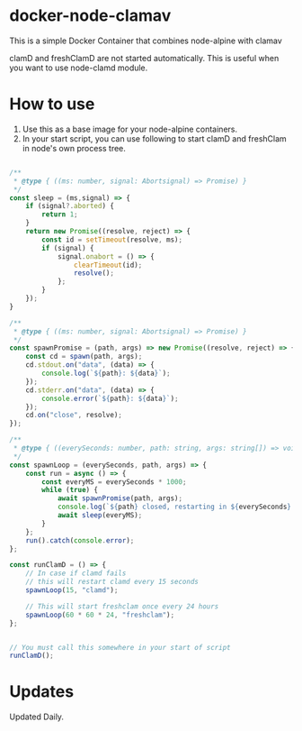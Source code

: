 # docker-node-clamav
This is a simple Docker Container that combines node-alpine with clamav

clamD and freshClamD are not started automatically. This is useful when you want to use node-clamd module.

# How to use

1. Use this as a base image for your node-alpine containers.
2. In your start script, you can use following to start clamD and freshClam in node's own process tree.

```javascript

/**
 * @type { ((ms: number, signal: Abortsignal) => Promise) }
 */
const sleep = (ms,signal) => {
    if (signal?.aborted) {
        return 1;
    }
    return new Promise((resolve, reject) => {
        const id = setTimeout(resolve, ms);
        if (signal) {
            signal.onabort = () => {
                clearTimeout(id);
                resolve();
            };
        }
    });
}

/**
 * @type { ((ms: number, signal: Abortsignal) => Promise) }
 */
const spawnPromise = (path, args) => new Promise((resolve, reject) => {
    const cd = spawn(path, args);
    cd.stdout.on("data", (data) => {
        console.log(`${path}: ${data}`);
    });
    cd.stderr.on("data", (data) => {
        console.error(`${path}: ${data}`);
    });
    cd.on("close", resolve);
});

/**
 * @type { ((everySeconds: number, path: string, args: string[]) => void) }
 */
const spawnLoop = (everySeconds, path, args) => {
    const run = async () => {
        const everyMS = everySeconds * 1000;
        while (true) {
            await spawnPromise(path, args);
            console.log(`${path} closed, restarting in ${everySeconds} seconds`);
            await sleep(everyMS);
        }
    };
    run().catch(console.error);
};

const runClamD = () => {
    // In case if clamd fails
    // this will restart clamd every 15 seconds
    spawnLoop(15, "clamd");

    // This will start freshclam once every 24 hours
    spawnLoop(60 * 60 * 24, "freshclam");
};


// You must call this somewhere in your start of script
runClamD();

```

# Updates

Updated Daily.
